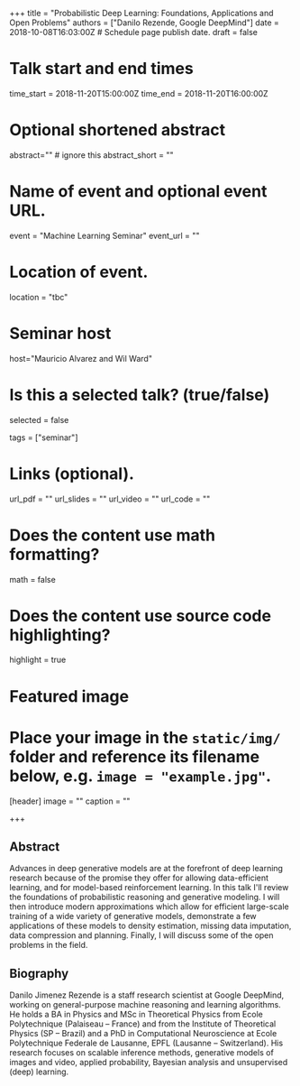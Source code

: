 +++
title = "Probabilistic Deep Learning: Foundations, Applications and Open Problems"
authors = ["Danilo Rezende, Google DeepMind"]
date = 2018-10-08T16:03:00Z  # Schedule page publish date.
draft = false

# Talk start and end times
time_start = 2018-11-20T15:00:00Z
time_end = 2018-11-20T16:00:00Z

# Optional shortened abstract
abstract="" # ignore this
abstract_short = ""

# Name of event and optional event URL.
event = "Machine Learning Seminar"
event_url = ""

# Location of event.
location = "tbc"

# Seminar host
host="Mauricio Alvarez and Wil Ward"

# Is this a selected talk? (true/false)
selected = false

tags = ["seminar"]

# Links (optional).
url_pdf = ""
url_slides = ""
url_video = ""
url_code = ""

# Does the content use math formatting?
math = false

# Does the content use source code highlighting?
highlight = true

# Featured image
# Place your image in the `static/img/` folder and reference its filename below, e.g. `image = "example.jpg"`.
[header]
image = ""
caption = ""

+++

## Abstract

Advances in deep generative models are at the forefront of deep learning 
research because of the promise they offer for allowing data-efficient 
learning, and for model-based reinforcement learning. In this talk I'll 
review the foundations of probabilistic reasoning and generative 
modeling. I will then introduce modern approximations which allow for 
efficient large-scale training of a wide variety of generative models, 
demonstrate a few applications of these models to density estimation, 
missing data imputation, data compression and planning. Finally, I will 
discuss some of the open problems in the field.

## Biography

Danilo Jimenez Rezende is a staff research scientist at Google DeepMind, 
working on general-purpose machine reasoning and learning algorithms. He 
holds a BA in Physics and MSc in Theoretical Physics from Ecole 
Polytechnique (Palaiseau – France) and from the Institute of Theoretical 
Physics (SP – Brazil) and a PhD in Computational Neuroscience at Ecole 
Polytechnique Federale de Lausanne, EPFL (Lausanne – Switzerland). His 
research focuses on scalable inference methods, generative models of 
images and video, applied probability, Bayesian analysis and 
unsupervised (deep) learning.
